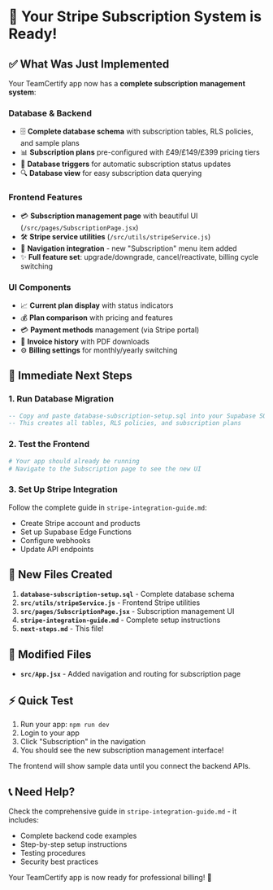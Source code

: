 # 🚀 Your Stripe Subscription System is Ready!

## ✅ What Was Just Implemented

Your TeamCertify app now has a **complete subscription management system**:

### Database & Backend
- 🗄️ **Complete database schema** with subscription tables, RLS policies, and sample plans
- 📊 **Subscription plans** pre-configured with £49/£149/£399 pricing tiers
- 🔄 **Database triggers** for automatic subscription status updates
- 🔍 **Database view** for easy subscription data querying

### Frontend Features
- 💳 **Subscription management page** with beautiful UI (`/src/pages/SubscriptionPage.jsx`)
- 🛠️ **Stripe service utilities** (`/src/utils/stripeService.js`)
- 🧭 **Navigation integration** - new "Subscription" menu item added
- ✨ **Full feature set**: upgrade/downgrade, cancel/reactivate, billing cycle switching

### UI Components
- 📈 **Current plan display** with status indicators
- 💰 **Plan comparison** with pricing and features
- 💳 **Payment methods** management (via Stripe portal)
- 📄 **Invoice history** with PDF downloads
- ⚙️ **Billing settings** for monthly/yearly switching

## 🎯 Immediate Next Steps

### 1. Run Database Migration
```sql
-- Copy and paste database-subscription-setup.sql into your Supabase SQL editor
-- This creates all tables, RLS policies, and subscription plans
```

### 2. Test the Frontend
```bash
# Your app should already be running
# Navigate to the Subscription page to see the new UI
```

### 3. Set Up Stripe Integration
Follow the complete guide in `stripe-integration-guide.md`:
- Create Stripe account and products
- Set up Supabase Edge Functions
- Configure webhooks
- Update API endpoints

## 📁 New Files Created

1. **`database-subscription-setup.sql`** - Complete database schema
2. **`src/utils/stripeService.js`** - Frontend Stripe utilities  
3. **`src/pages/SubscriptionPage.jsx`** - Subscription management UI
4. **`stripe-integration-guide.md`** - Complete setup instructions
5. **`next-steps.md`** - This file!

## 🔧 Modified Files

- **`src/App.jsx`** - Added navigation and routing for subscription page

## ⚡ Quick Test

1. Run your app: `npm run dev`
2. Login to your app
3. Click "Subscription" in the navigation
4. You should see the new subscription management interface!

The frontend will show sample data until you connect the backend APIs.

## 📞 Need Help?

Check the comprehensive guide in `stripe-integration-guide.md` - it includes:
- Complete backend code examples
- Step-by-step setup instructions
- Testing procedures
- Security best practices

Your TeamCertify app is now ready for professional billing! 🎉 